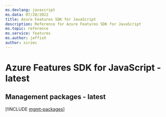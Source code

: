 ```yaml
---
ms.devlang: javascript
ms.data: 07/20/2022
title: Azure Features SDK for JavaScript
description: Reference for Azure Features SDK for JavaScript
ms.topic: reference
ms.service: features
ms.author: jeffish
author: xirzec
---
```

# Azure Features SDK for JavaScript - latest

## Management packages - latest
[!INCLUDE [mgmt-packages](features-mgmt-index.md)]
